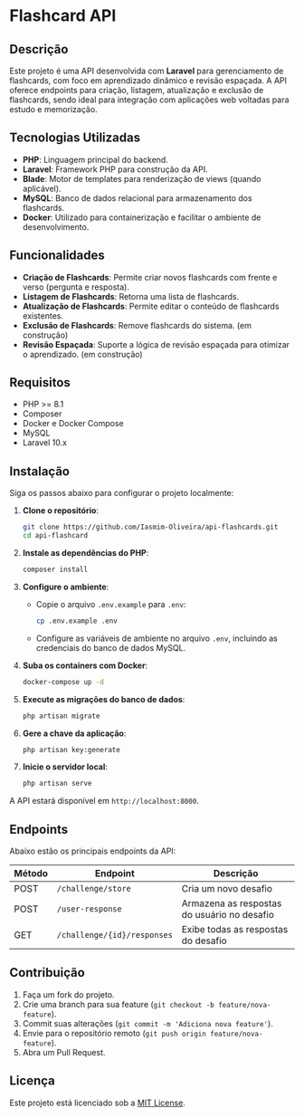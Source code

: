 # Flashcard API

## Descrição
Este projeto é uma API desenvolvida com **Laravel** para gerenciamento de flashcards, com foco em aprendizado dinâmico e revisão espaçada. A API oferece endpoints para criação, listagem, atualização e exclusão de flashcards, sendo ideal para integração com aplicações web voltadas para estudo e memorização.

## Tecnologias Utilizadas
- **PHP**: Linguagem principal do backend.
- **Laravel**: Framework PHP para construção da API.
- **Blade**: Motor de templates para renderização de views (quando aplicável).
- **MySQL**: Banco de dados relacional para armazenamento dos flashcards.
- **Docker**: Utilizado para containerização e facilitar o ambiente de desenvolvimento.

## Funcionalidades
- **Criação de Flashcards**: Permite criar novos flashcards com frente e verso (pergunta e resposta).
- **Listagem de Flashcards**: Retorna uma lista de flashcards.
- **Atualização de Flashcards**: Permite editar o conteúdo de flashcards existentes.
- **Exclusão de Flashcards**: Remove flashcards do sistema. (em construção)
- **Revisão Espaçada**: Suporte a lógica de revisão espaçada para otimizar o aprendizado. (em construção)

## Requisitos
- PHP >= 8.1
- Composer
- Docker e Docker Compose
- MySQL
- Laravel 10.x

## Instalação
Siga os passos abaixo para configurar o projeto localmente:

1. **Clone o repositório**:
   ```bash
   git clone https://github.com/Iasmim-Oliveira/api-flashcards.git
   cd api-flashcard
   ```

2. **Instale as dependências do PHP**:
   ```bash
   composer install
   ```

3. **Configure o ambiente**:
   - Copie o arquivo `.env.example` para `.env`:
     ```bash
     cp .env.example .env
     ```
   - Configure as variáveis de ambiente no arquivo `.env`, incluindo as credenciais do banco de dados MySQL.

4. **Suba os containers com Docker**:
   ```bash
   docker-compose up -d
   ```

5. **Execute as migrações do banco de dados**:
   ```bash
   php artisan migrate
   ```

6. **Gere a chave da aplicação**:
   ```bash
   php artisan key:generate
   ```

7. **Inicie o servidor local**:
   ```bash
   php artisan serve
   ```

A API estará disponível em `http://localhost:8000`.

## Endpoints
Abaixo estão os principais endpoints da API:

| Método | Endpoint                     | Descrição                          |
|--------|------------------------------|------------------------------------|
| POST   | `/challenge/store`           | Cria um novo desafio            |
| POST   | `/user-response`             | Armazena as respostas do usuário no desafio |
| GET    | `/challenge/{id}/responses`  | Exibe todas as respostas do desafio |

## Contribuição
1. Faça um fork do projeto.
2. Crie uma branch para sua feature (`git checkout -b feature/nova-feature`).
3. Commit suas alterações (`git commit -m 'Adiciona nova feature'`).
4. Envie para o repositório remoto (`git push origin feature/nova-feature`).
5. Abra um Pull Request.

## Licença
Este projeto está licenciado sob a [MIT License](LICENSE).
